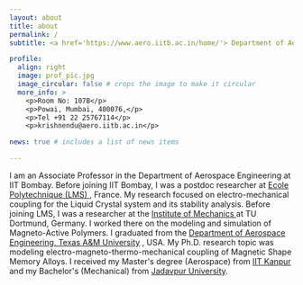```yaml
---
layout: about
title: about
permalink: /
subtitle: <a href='https://www.aero.iitb.ac.in/home/'> Department of Aerospace Engineering</a>,<a href='https://www.iitb.ac.in/'> IIT Bombay</a> 

profile:
  align: right
  image: prof_pic.jpg
  image_circular: false # crops the image to make it circular
  more_info: >
    <p>Room No: 107B</p>
    <p>Powai, Mumbai, 400076,</p>
    <p>Tel +91 22 25767114</p>
    <p>krishnendu@aero.iitb.ac.in</p>    

news: true # includes a list of news items

---
```


I am an Associate Professor in the Department of Aerospace Engineering at IIT Bombay. Before joining IIT Bombay, I was a postdoc researcher at <a href='https://portail.polytechnique.edu/lms/en/lms/overview'> Ecole Polytechnique (LMS) </a>, France. My research focused on electro-mechanical coupling for the Liquid Crystal system and its stability analysis. Before joining LMS, I was a researcher at the <a href='https://im.mb.tu-dortmund.de/'> Institute of Mechanics </a> at TU Dortmund, Germany. I worked there on the modeling and simulation of Magneto-Active Polymers. I graduated from the <a href='https://www.aero.iitb.ac.in/home/'>Department of Aerospace Engineering, Texas A&M University</a> , USA. My Ph.D. research topic was modeling electro-magneto-thermo-mechanical coupling of Magnetic Shape Memory Alloys. I received my Master's degree (Aerospace) from <a href='https://www.iitk.ac.in/aero/?view=featured'>IIT Kanpur</a> and my Bachelor's (Mechanical) from <a href='https://jadavpuruniversity.in/academics/mechanical-engineering/'>Jadavpur University</a>.



